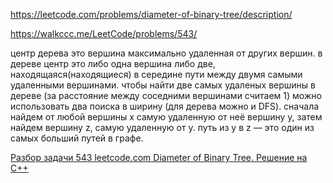 https://leetcode.com/problems/diameter-of-binary-tree/description/

https://walkccc.me/LeetCode/problems/543/

центр дерева это вершина максимально удаленная от других вершин. в дереве центр это либо одна вершина либо две, находящаяся(находящиеся) в середине пути между двумя самыми удаленными вершинами. чтобы найти две самых удаленых вершины в дереве (за расстояние между соседними вершинами считаем 1) можно использовать два поиска в ширину (для дерева можно и DFS). сначала найдем от любой вершины x самую удаленную от неё вершину y, затем найдем вершину z, самую удаленную от y. путь из y в z — это один из самых больший путей в графе.

[Разбор задачи 543 leetcode.com Diameter of Binary Tree. Решение на C++](https://www.youtube.com/watch?v=wtbQc9Myi_Y&ab_channel=3.5%D0%B7%D0%B0%D0%B4%D0%B0%D1%87%D0%B8%D0%B2%D0%BD%D0%B5%D0%B4%D0%B5%D0%BB%D1%8E)


